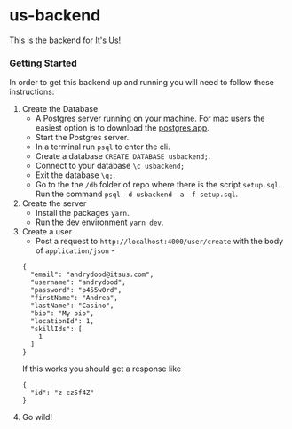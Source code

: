 # us-backend
This is the backend for [It's Us!](http://itsus.app)

### Getting Started
In order to get this backend up and running you will need to follow these instructions:

1. Create the Database
    * A Postgres server running on your machine.
For mac users the easiest option is to download the [postgres.app](https://postgresapp.com/downloads.html).
    * Start the Postgres server.
    * In a terminal run `psql` to enter the cli.
    * Create a database `CREATE DATABASE usbackend;`.
    * Connect to your database `\c usbackend;`
    * Exit the database `\q;`.
    * Go to the the `/db` folder of repo where there is the script `setup.sql`. Run the command `psql -d usbackend -a -f setup.sql`.
2. Create the server
    * Install the packages `yarn`.
    * Run the dev environment `yarn dev`.
3. Create a user
    * Post a request to `http://localhost:4000/user/create` with the body of `application/json` -
    ```
    {
      "email": "andrydood@itsus.com",
      "username": "andrydood",
      "password": "p455w0rd",
      "firstName": "Andrea",
      "lastName": "Casino",
      "bio": "My bio",
      "locationId": 1,
      "skillIds": [
        1
      ]
    }
    ```
    If this works you should get a response like
    ```
    {
      "id": "z-cz5f4Z"
    }
    ```
4. Go wild!

